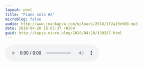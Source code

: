 ```yaml
---
layout: post
title: "Piano solo #2"
microblog: false
audio: http://www.jeankapsa.com/uploads/2018/1f2a19e580.mp3
date: 2018-04-20 15:03:37 +0200
guid: http://kapsa.micro.blog/2018/04/20/130337.html
---
```

<audio controls="controls" src="http://www.jeankapsa.com/uploads/2018/1f2a19e580.mp3" />
